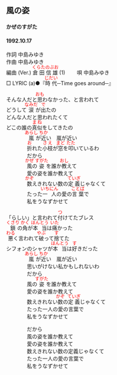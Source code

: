 <style type="text/css">
	ruby{
	    ruby-position: over;
	}
	ruby > rt{font-size: 12px;color:red;}
	p{font:16px;font-size: '楷体'}
</style>
## 風の姿
#### かぜのすがた
####  1992.10.17 


作詞     中島みゆき  
作曲      中島みゆき  
編曲 (Ver.)   <ruby><rb>倉田</rb><rp>(</rp><rt>くらた</rt><rp>)</rp></ruby><ruby><rb>信雄</rb><rp>(</rp><rt>のぶお</rt><rp>)</rp></ruby> (1)　　 
唄     中島みゆき   
□ LYRIC (a)●『<ruby><rb>時代</rb><rp>(</rp><rt>じだい</rt><rp>)</rp></ruby>─Time goes around─』 　   
  
  
そんな人だと<ruby><rb>思</rb><rp>(</rp><rt>おも</rt><rp>)</rp></ruby>わなかった、と言われて  
どうして<ruby><rb>涙</rb><rp>(</rp><rt>なみだ</rt><rp>)</rp></ruby>が<ruby><rb>出</rb><rp>(</rp><rt>で</rt><rp>)</rp></ruby>たの  
どんな人だと思われたくて  
どこの誰の<ruby><rb>真似</rb><rp>(</rp><rt>まね</rt><rp>)</rp></ruby>をしてきたの  
　　　　<ruby><rb>嵐</rb><rp>(</rp><rt>あらし</rt><rp>)</rp></ruby>が<ruby><rb>近</rb><rp>(</rp><rt>ちか</rt><rp>)</rp></ruby>い　嵐が近い  
　　　　<ruby><rb>折</rb><rp>(</rp><rt>お</rt><rp>)</rp></ruby>れた<ruby><rb>小枝</rb><rp>(</rp><rt>さえ</rt><rp>)</rp></ruby>が<ruby><rb>窓</rb><rp>(</rp><rt>まど</rt><rp>)</rp></ruby>を<ruby><rb>叩</rb><rp>(</rp><rt>たた</rt><rp>)</rp></ruby>いているわ  
　　　　だから  
　　　　<ruby><rb>風</rb><rp>(</rp><rt>かぜ</rt><rp>)</rp></ruby>の<ruby><rb>姿</rb><rp>(</rp><rt>すがた</rt><rp>)</rp></ruby>を誰か<ruby><rb>教</rb><rp>(</rp><rt>おし</rt><rp>)</rp></ruby>えて  
　　　　愛の姿を誰か教えて  
　　　　<ruby><rb>数</rb><rp>(</rp><rt>かぞ</rt><rp>)</rp></ruby>えきれない数の<ruby><rb>定義</rb><rp>(</rp><rt>ていぎ</rt><rp>)</rp></ruby>じゃなくて  
　　　　たった<ruby><rb>一人</rb><rp>(</rp><rt>いちにん</rt><rp>)</rp></ruby>の愛の<ruby><rb>言葉</rb><rp>(</rp><rt>ことば</rt><rp>)</rp></ruby>で  
　　　　私をうなずかせて  
  
「らしい」と言われて<ruby><rb>付</rb><rp>(</rp><rt>つ</rt><rp>)</rp></ruby>けてたブレス  
<ruby><rb>鎖</rb><rp>(</rp><rt>くさり</rt><rp>)</rp></ruby>の<ruby><rb>角</rb><rp>(</rp><rt>かく</rt><rp>)</rp></ruby>が<ruby><rb>本当</rb><rp>(</rp><rt>ほんとう</rt><rp>)</rp></ruby>は<ruby><rb>痛</rb><rp>(</rp><rt>いた</rt><rp>)</rp></ruby>かった  
<ruby><rb>悪</rb><rp>(</rp><rt>わる</rt><rp>)</rp></ruby>く言われて<ruby><rb>破</rb><rp>(</rp><rt>やぶ</rt><rp>)</rp></ruby>って<ruby><rb>捨</rb><rp>(</rp><rt>す</rt><rp>)</rp></ruby>てた  
シフォンのシャツが<ruby><rb>本当</rb><rp>(</rp><rt>ほんとう</rt><rp>)</rp></ruby>は<ruby><rb>好</rb><rp>(</rp><rt>す</rt><rp>)</rp></ruby>きだった  
　　　　<ruby><rb>嵐</rb><rp>(</rp><rt>あらし</rt><rp>)</rp></ruby>が<ruby><rb>近</rb><rp>(</rp><rt>ちか</rt><rp>)</rp></ruby>い　嵐が近い  
　　　　思いがけない私かもしれないわ  
　　　　だから  
　　　　風の<ruby><rb>姿</rb><rp>(</rp><rt>すがた</rt><rp>)</rp></ruby>を誰か教えて  
　　　　愛の姿を誰か教えて  
　　　　数えきれない<ruby><rb>数</rb><rp>(</rp><rt>かぞ</rt><rp>)</rp></ruby>の<ruby><rb>定義</rb><rp>(</rp><rt>ていぎ</rt><rp>)</rp></ruby>じゃなくて  
　　　　たった一人の愛の言葉で  
　　　　私をうなずかせて  
  
　　　　だから  
　　　　風の姿を誰か教えて  
　　　　愛の姿を誰か教えて  
　　　　数えきれない数の定義じゃなくて  
　　　　たった一人の愛の言葉で  
　　　　私をうなずかせて  